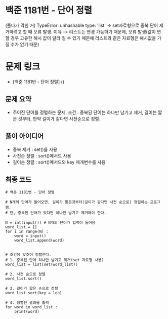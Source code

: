 # 백준 1181번 - 단어 정렬

(풀다가 막힌 거)
TypeError: unhashable type: 'list' -> set자료형으로 중복 단어 제거하려고 할 때 오류 발생. 
이유 -> 리스트는 변경 가능하기 때문에, 오류 발생(값이 변할 경우 고유한 해시 값이 달라 질 수 있기 때문에 리스트와 같은 자료형은 해시값을 가질 수가 없기 때문)
# 문제 링크 
- [백준 1181번 - 단어 정렬] ()

## 문제 요약
- 주어진 단어를 정렬하는 문제. 조건 : 중복된 단어는 하나만 남기고 제거, 길이는 짧은 것부터, 만약 길이가 같다면 사전순으로 정렬.

## 풀이 아이디어
- 중복 제거 : set()을 사용
- 사전순 정렬 : sort()메서드 사용
- 길이순 정렬 : sort()메서드와 key 매개변수를 사용

## 최종 코드 
    # 백준 1181번 - 단어 정렬

    # N개의 단어가 들어오면, 길이가 짧은것부터(길이가 같다면 사전 순으로) 정렬하는 프로그램.
    # 단, 중복된 단어가 있다면 하나만 남기고 제거해야 한다. 

    N = int(input()) # N개의 단어가 입력이 들어옴
    word_list = []
    for i in range(N) :
        word = input()
        word_list.append(word)
        

    # 조건에 맞추어 정렬한다.
    # 1. 중복된 단어 하나만 남기고 제거(set 자료형 사용)
    word_list = list(set(word_list))

    # 2. 사전 순으로 정렬   
    word_list.sort()

    # 3. 길이가 짧은 순으로 정렬
    word_list.sort(key = len)

    # 4. 정렬된 결과물 출력
    for word in word_list :
        print(word)
